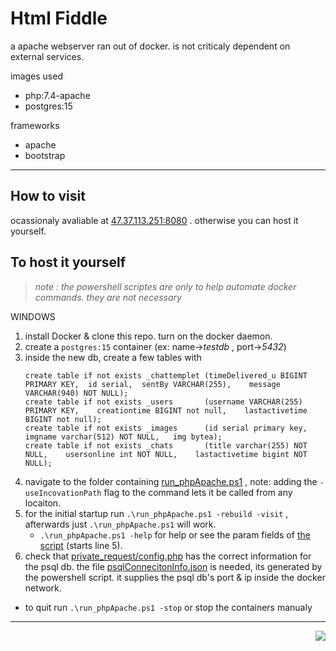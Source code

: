 # Html Fiddle 
a apache webserver ran out of docker. is not criticaly dependent on external services. <br>

images used 
 - php:7.4-apache
 - postgres:15

frameworks
 - apache
 - bootstrap

--- 

## How to visit
ocassionaly avaliable at [47.37.113.251:8080](http://47.37.113.251:8080) . otherwise you can host it yourself.<br>

## To host it yourself 
> *note : the powershell scriptes are only to help automate docker commands. they are not necessary* <br>

WINDOWS
1. install Docker & clone this repo. turn on the docker daemon.
1. create a ```postgres:15``` container (ex: name->_testdb_ , port->_5432_)
1. inside the new db, create a few tables with
    ```
    create table if not exists _chattemplet (timeDelivered_u BIGINT PRIMARY KEY,  id serial,  sentBy VARCHAR(255),    message VARCHAR(940) NOT NULL);
    create table if not exists _users       (username VARCHAR(255)  PRIMARY KEY,    creationtime BIGINT not null,    lastactivetime BIGINT not null);
    create table if not exists _images      (id serial primary key, imgname varchar(512) NOT NULL,   img bytea);
    create table if not exists _chats       (title varchar(255) NOT NULL,    usersonline int NOT NULL,    lastactivetime bigint NOT NULL);
    ```
1. navigate to the folder containing [run_phpApache.ps1](https://github.com/Gregification/htmlfiddle/blob/main/run_phpApache.ps1) , note: adding the ```-useIncovationPath``` flag to the command lets it be called from any locaiton.
1. for the initial startup run ```.\run_phpApache.ps1 -rebuild -visit``` , afterwards just ```.\run_phpApache.ps1``` will work.
    - ```.\run_phpApache.ps1 -help``` for help or see the param fields of [the script](https://github.com/Gregification/htmlfiddle/blob/main/run_phpApache.ps1) (starts line 5).<br>
1. check that [private_request/config.php](https://github.com/Gregification/htmlfiddle/blob/main/private_request/config.php) has the correct information for the psql db. the file [psqlConnecitonInfo.json](https://github.com/Gregification/htmlfiddle/blob/main/private_request/psqlConnectionInfo.json) is needed, its generated by the powershell script. it supplies the psql db's port & ip inside the docker network.


- to quit run ```.\run_phpApache.ps1 -stop``` or stop the containers manualy

---
<!-- ## noteable
- there is no api. its just a bunch of POST calls back and forth. planning to switch over to one eventually -->
<p align="right"><img src="https://raw.githubusercontent.com/Gregification/htmlfiddle/main/htdocs/favicon.ico"></p>